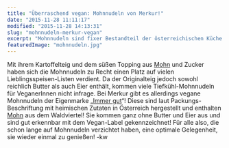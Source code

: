 ```yaml
---
title: "Überraschend vegan: Mohnnudeln von Merkur!"
date: "2015-11-28 11:11:17"
modified: "2015-11-28 14:13:31"
slug: "mohnnudeln-merkur-vegan"
excerpt: "Mohnnudeln sind fixer Bestandteil der österreichischen Küche und diverse Marken bieten eine Vielfalt an Tiefkühl-Mohnnudeln an. Wir haben eine vegane gefunden!"
featuredImage: "mohnnudeln.jpg"
---
```


Mit ihrem Kartoffelteig und dem süßen Topping aus [Mohn](https://www.veganblatt.com/heimische-superfoods-mohn) und Zucker haben sich die Mohnnudeln zu Recht einen Platz auf vielen Lieblingsspeisen-Listen verdient. Da der Originalteig jedoch sowohl reichlich Butter als auch Eier enthält, kommen viele Tiefkühl-Mohnnudeln für VeganerInnen nicht infrage. Bei Merkur gibt es allerdings vegane Mohnnudeln der Eigenmarke „[Immer gut](https://www.rewe-group.at/Gesch_ftsbereiche/_sterreich/Eigenmarken/MERKUR_immer_gut/MERKUR_immer_gut/rg_Content.aspx)“! Diese sind laut Packungs-Beschriftung mit heimischen Zutaten in Österreich hergestellt und enthalten [Mohn](https://www.veganblatt.com/heimische-superfoods-mohn) aus dem Waldviertel! Sie kommen ganz ohne Butter und Eier aus und sind gut erkennbar mit dem Vegan-Label gekennzeichnet! Für alle also, die schon lange auf Mohnnudeln verzichtet haben, eine optimale Gelegenheit, sie wieder einmal zu genießen! -kw
